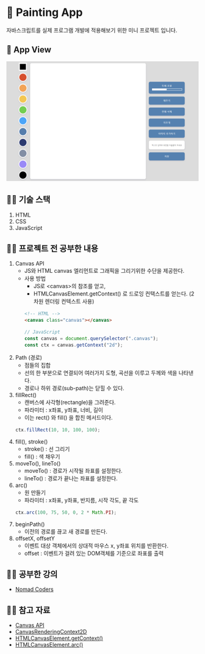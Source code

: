 # 🎨 Painting App

자바스크립트를 실제 프로그램 개발에 적용해보기 위한 미니 프로젝트 입니다.

## 📸 App View

<p align="center"><img src="img/img.png" width="600" /></p>

## 🧑‍💻 기술 스택

1. HTML
2. CSS
3. JavaScript

## 🧑‍💻 프로젝트 전 공부한 내용

1. Canvas API
   - JS와 HTML canvas 엘리먼트로 그래픽을 그리기위한 수단을 제공한다.
   - 사용 방법
     - JS로 \<canvas>의 참조를 얻고,
     - HTMLCanvasElement.getContext() 로 드로잉 컨택스트를 얻는다. (2차원 렌더링 컨텍스트 사용)
     ```html
     <!-- HTML -->
     <canvas class="canvas"></canvas>
     ```
     ```javascript
     // JavaScript
     const canvas = document.querySelector(".canvas");
     const ctx = canvas.getContext("2d");
     ```
2. Path (경로)
   - 점들의 집합
   - 선의 한 부분으로 연결되어 여러가지 도형, 곡선을 이루고 두께와 색을 나타낸다.
   - 경로나 하위 경로(sub-path)는 닫힐 수 있다.
3. fillRect()
   - 캔버스에 사각형(rectangle)을 그려준다.
   - 파라미터 : x좌표, y좌표, 너비, 길이
   - 이는 rect() 와 fill() 을 합친 메서드이다.
   ```javascript
   ctx.fillRect(10, 10, 100, 100);
   ```
4. fill(), stroke()
   - stroke() : 선 그리기
   - fill() : 색 채우기
5. moveTo(), lineTo()
   - moveTo() : 경로가 시작될 좌표를 설정한다.
   - lineTo() : 경로가 끝나는 좌표를 설정한다.
6. arc()
   - 원 만들기
   - 파라미터 : x좌표, y좌표, 반지름, 시작 각도, 끝 각도
   ```javascript
   ctx.arc(100, 75, 50, 0, 2 * Math.PI);
   ```
7. beginPath()
   - 이전의 경로를 끊고 새 경로를 만든다.
8. offsetX, offsetY
   - 이벤트 대상 객체에서의 상대적 마우스 x, y좌표 위치를 반환한다.
   - offset : 이벤트가 걸려 있는 DOM객체를 기준으로 좌표를 출력

## ✍🏻 공부한 강의

- [Nomad Coders](https://nomadcoders.co/javascript-for-beginners-2)

## ✍🏻 참고 자료

- [Canvas API](https://developer.mozilla.org/en-US/docs/Web/API/Canvas_API)
- [CanvasRenderingContext2D](https://developer.mozilla.org/en-US/docs/Web/API/CanvasRenderingContext2D)
- [HTMLCanvasElement.getContext()](https://developer.mozilla.org/ko/docs/Web/API/HTMLCanvasElement/getContext)
- [HTMLCanvasElement.arc()](https://www.w3schools.com/tags/canvas_arc.asp)
